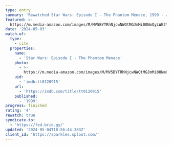 ```yaml
---
type: entry
summary: 'Rewatched Star Wars: Episode I - The Phantom Menace, 1999 - ★★★★'
featured: >-
  https://m.media-amazon.com/images/M/MV5BYTRhNjcwNWQtMGJmMi00NmQyLWE2YzItODVmMTdjNWI0ZDA2XkEyXkFqcGdeQXVyNTAyODkwOQ@@._V1_SX300.jpg
date: '2024-05-03'
watch-of:
  type:
    - cite
  properties:
    name:
      - 'Star Wars: Episode I - The Phantom Menace'
    photo:
      - >-
        https://m.media-amazon.com/images/M/MV5BYTRhNjcwNWQtMGJmMi00NmQyLWE2YzItODVmMTdjNWI0ZDA2XkEyXkFqcGdeQXVyNTAyODkwOQ@@._V1_SX300.jpg
    uid:
      - 'imdb:tt0120915'
    url:
      - 'https://imdb.com/title/tt0120915'
    published:
      - '1999'
progress: finished
rating: '4'
rewatch: true
syndicate-to:
  - 'https://fed.brid.gy/'
updated: '2024-05-04T18:56:44.383Z'
client_id: 'https://sparkles.sploot.com/'
---
```


